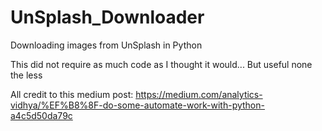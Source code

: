 # UnSplash_Downloader
Downloading images from UnSplash in Python

This did not require as much code as I thought it would... But useful none the less

All credit to this medium post: https://medium.com/analytics-vidhya/%EF%B8%8F-do-some-automate-work-with-python-a4c5d50da79c